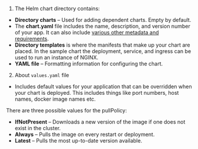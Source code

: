 1. The Helm chart directory contains:

- **Directory charts** – Used for adding dependent charts. Empty by default.
- The **chart.yaml** file includes the name, description, and version number of your app. It can also include [various other metadata and requirements](https://v2.helm.sh/docs/developing_charts/#the-chart-yaml-file).
- **Directory templates** is where the manifests that make up your chart are placed. In the sample chart the deployment, service, and ingress can be used to run an instance of NGINX.
- **YAML file** – Formatting information for configuring the chart.

2. About `values.yaml` file
- Includes default values for your application that can be overridden when your chart is deployed. This includes things like port numbers, host names, docker image names etc.

There are three possible values for the pullPolicy:
- **IfNotPresent** – Downloads a new version of the image if one does not exist in the cluster.
- **Always** – Pulls the image on every restart or deployment.
- **Latest** – Pulls the most up-to-date version available.
